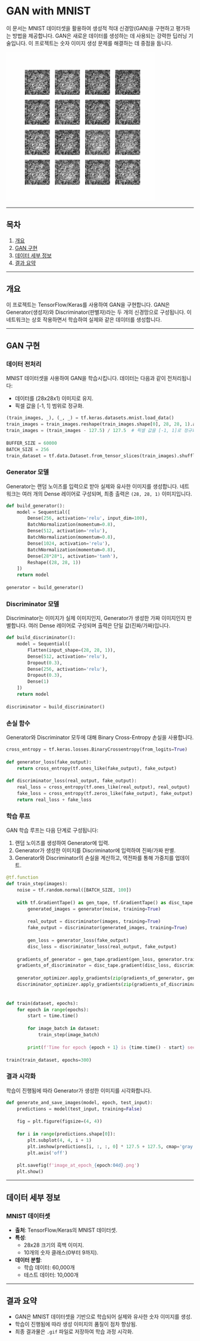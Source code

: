 # GAN with MNIST

이 문서는 MNIST 데이터셋을 활용하여 생성적 적대 신경망(GAN)을 구현하고 평가하는 방법을 제공합니다. GAN은 새로운 데이터를 생성하는 데 사용되는 강력한 딥러닝 기술입니다. 이 프로젝트는 숫자 이미지 생성 문제를 해결하는 데 중점을 둡니다.

![GAN Training Results](GIF/gan.gif)

---

## 목차
1. [개요](#개요)
2. [GAN 구현](#gan-구현)
3. [데이터 세부 정보](#데이터-세부-정보)
4. [결과 요약](#결과-요약)

---

## 개요

이 프로젝트는 TensorFlow/Keras를 사용하여 GAN을 구현합니다. GAN은 Generator(생성자)와 Discriminator(판별자)라는 두 개의 신경망으로 구성됩니다. 이 네트워크는 상호 작용하면서 학습하여 실제와 같은 데이터를 생성합니다.

---

## GAN 구현

### 데이터 전처리

MNIST 데이터셋을 사용하여 GAN을 학습시킵니다. 데이터는 다음과 같이 전처리됩니다:
- 데이터를 (28x28x1) 이미지로 유지.
- 픽셀 값을 [-1, 1] 범위로 정규화.

```python
(train_images, _), (_, _) = tf.keras.datasets.mnist.load_data()
train_images = train_images.reshape(train_images.shape[0], 28, 28, 1).astype('float32')
train_images = (train_images - 127.5) / 127.5  # 픽셀 값을 [-1, 1]로 정규화.

BUFFER_SIZE = 60000
BATCH_SIZE = 256
train_dataset = tf.data.Dataset.from_tensor_slices(train_images).shuffle(BUFFER_SIZE).batch(BATCH_SIZE)
```

### Generator 모델

Generator는 랜덤 노이즈를 입력으로 받아 실제와 유사한 이미지를 생성합니다. 네트워크는 여러 개의 Dense 레이어로 구성되며, 최종 출력은 `(28, 28, 1)` 이미지입니다.

```python
def build_generator():
    model = Sequential([
        Dense(256, activation='relu', input_dim=100),
        BatchNormalization(momentum=0.8),
        Dense(512, activation='relu'),
        BatchNormalization(momentum=0.8),
        Dense(1024, activation='relu'),
        BatchNormalization(momentum=0.8),
        Dense(28*28*1, activation='tanh'),
        Reshape((28, 28, 1))
    ])
    return model

generator = build_generator()
```

### Discriminator 모델

Discriminator는 이미지가 실제 이미지인지, Generator가 생성한 가짜 이미지인지 판별합니다. 여러 Dense 레이어로 구성되며 출력은 단일 값(진짜/가짜)입니다.

```python
def build_discriminator():
    model = Sequential([
        Flatten(input_shape=(28, 28, 1)),
        Dense(512, activation='relu'),
        Dropout(0.3),
        Dense(256, activation='relu'),
        Dropout(0.3),
        Dense(1)
    ])
    return model

discriminator = build_discriminator()
```

### 손실 함수

Generator와 Discriminator 모두에 대해 Binary Cross-Entropy 손실을 사용합니다.

```python
cross_entropy = tf.keras.losses.BinaryCrossentropy(from_logits=True)

def generator_loss(fake_output):
    return cross_entropy(tf.ones_like(fake_output), fake_output)

def discriminator_loss(real_output, fake_output):
    real_loss = cross_entropy(tf.ones_like(real_output), real_output)
    fake_loss = cross_entropy(tf.zeros_like(fake_output), fake_output)
    return real_loss + fake_loss
```

### 학습 루프

GAN 학습 루프는 다음 단계로 구성됩니다:
1. 랜덤 노이즈를 생성하여 Generator에 입력.
2. Generator가 생성한 이미지를 Discriminator에 입력하여 진짜/가짜 판별.
3. Generator와 Discriminator의 손실을 계산하고, 역전파를 통해 가중치를 업데이트.

```python
@tf.function
def train_step(images):
    noise = tf.random.normal([BATCH_SIZE, 100])

    with tf.GradientTape() as gen_tape, tf.GradientTape() as disc_tape:
        generated_images = generator(noise, training=True)

        real_output = discriminator(images, training=True)
        fake_output = discriminator(generated_images, training=True)

        gen_loss = generator_loss(fake_output)
        disc_loss = discriminator_loss(real_output, fake_output)

    gradients_of_generator = gen_tape.gradient(gen_loss, generator.trainable_variables)
    gradients_of_discriminator = disc_tape.gradient(disc_loss, discriminator.trainable_variables)

    generator_optimizer.apply_gradients(zip(gradients_of_generator, generator.trainable_variables))
    discriminator_optimizer.apply_gradients(zip(gradients_of_discriminator, discriminator.trainable_variables))


def train(dataset, epochs):
    for epoch in range(epochs):
        start = time.time()

        for image_batch in dataset:
            train_step(image_batch)

        print(f'Time for epoch {epoch + 1} is {time.time() - start} sec')

train(train_dataset, epochs=300)
```

### 결과 시각화

학습이 진행됨에 따라 Generator가 생성한 이미지를 시각화합니다.

```python
def generate_and_save_images(model, epoch, test_input):
    predictions = model(test_input, training=False)

    fig = plt.figure(figsize=(4, 4))

    for i in range(predictions.shape[0]):
        plt.subplot(4, 4, i + 1)
        plt.imshow(predictions[i, :, :, 0] * 127.5 + 127.5, cmap='gray')
        plt.axis('off')

    plt.savefig(f'image_at_epoch_{epoch:04d}.png')
    plt.show()
```

---

## 데이터 세부 정보

### MNIST 데이터셋
- **출처**: TensorFlow/Keras의 MNIST 데이터셋.
- **특성**:
  - 28x28 크기의 흑백 이미지.
  - 10개의 숫자 클래스(0부터 9까지).
- **데이터 분할**:
  - 학습 데이터: 60,000개
  - 테스트 데이터: 10,000개

---

## 결과 요약

- GAN은 MNIST 데이터셋을 기반으로 학습되어 실제와 유사한 숫자 이미지를 생성.
- 학습이 진행됨에 따라 생성 이미지의 품질이 점차 향상됨.
- 최종 결과물은 `.gif` 파일로 저장하여 학습 과정 시각화.

